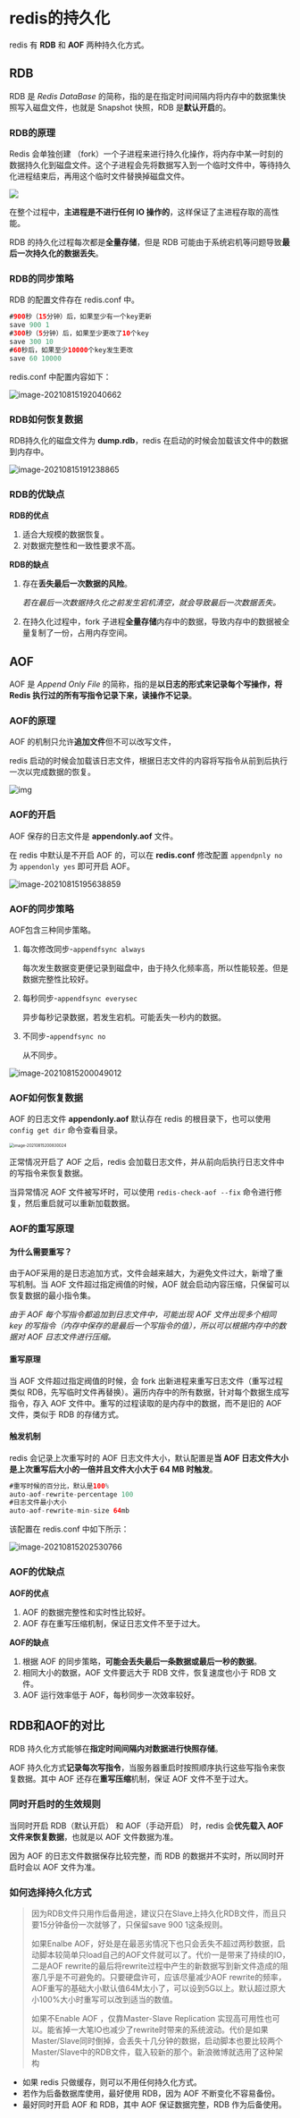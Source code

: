 # redis的持久化
redis 有 **RDB** 和 **AOF** 两种持久化方式。
## RDB

RDB 是 *Redis DataBase* 的简称，指的是在指定时间间隔内将内存中的数据集快照写入磁盘文件，也就是 Snapshot 快照，RDB 是**默认开启**的。

### RDB的原理

Redis 会单独创建 （fork）一个子进程来进行持久化操作，将内存中某一时刻的数据持久化到磁盘文件。这个子进程会先将数据写入到一个临时文件中，等待持久化进程结束后，再用这个临时文件替换掉磁盘文件。

![](https://cdn.jsdelivr.net/gh/AlbertYang0801/pic-bed@main/img/20210815192619.png)

在整个过程中，**主进程是不进行任何 IO 操作的**，这样保证了主进程存取的高性能。

RDB 的持久化过程每次都是**全量存储**，但是 RDB 可能由于系统宕机等问题导致**最后一次持久化的数据丢失**。

### RDB的同步策略

RDB 的配置文件存在 redis.conf 中。

```java
#900秒（15分钟）后，如果至少有一个key更新
save 900 1
#300秒（5分钟）后，如果至少更改了10个key 
save 300 10
#60秒后，如果至少10000个key发生更改
save 60 10000
```

redis.conf 中配置内容如下：

![image-20210815192040662](https://cdn.jsdelivr.net/gh/AlbertYang0801/pic-bed@main/img/20210815192040.png)

### RDB如何恢复数据

RDB持久化的磁盘文件为 **dump.rdb**，redis 在启动的时候会加载该文件中的数据到内存中。

![image-20210815191238865](https://cdn.jsdelivr.net/gh/AlbertYang0801/pic-bed@main/img/20210815194512.png)

### RDB的优缺点

**RDB的优点**

1. 适合大规模的数据恢复。
2. 对数据完整性和一致性要求不高。

**RDB的缺点**

1. 存在**丢失最后一次数据的风险**。

   *若在最后一次数据持久化之前发生宕机清空，就会导致最后一次数据丢失。*

2. 在持久化过程中，fork 子进程**全量存储**内存中的数据，导致内存中的数据被全量复制了一份，占用内存空间。

## AOF

AOF 是 *Append Only File* 的简称，指的是**以日志的形式来记录每个写操作，将 Redis 执行过的所有写指令记录下来，读操作不记录**。

### AOF的原理

AOF 的机制只允许**追加文件**但不可以改写文件，

redis 启动的时候会加载该日志文件，根据日志文件的内容将写指令从前到后执行一次以完成数据的恢复。

![img](https://cdn.jsdelivr.net/gh/AlbertYang0801/pic-bed@main/img/20210815195213.png)

### AOF的开启

AOF 保存的日志文件是 **appendonly.aof** 文件。

在 redis 中默认是不开启 AOF 的，可以在 **redis.conf** 修改配置 `appendpnly no` 为 `appendonly yes` 即可开启 AOF。

![image-20210815195638859](https://cdn.jsdelivr.net/gh/AlbertYang0801/pic-bed@main/img/20210815195638.png)

### AOF的同步策略

AOF包含三种同步策略。

1. 每次修改同步-`appendfsync always`

   每次发生数据变更便记录到磁盘中，由于持久化频率高，所以性能较差。但是数据完整性比较好。

2. 每秒同步-`appendfsync everysec`

   异步每秒记录数据，若发生宕机。可能丢失一秒内的数据。

3. 不同步-`appendfsync no`

   从不同步。

![image-20210815200049012](https://cdn.jsdelivr.net/gh/AlbertYang0801/pic-bed@main/img/20210815200049.png)

### AOF如何恢复数据

AOF 的日志文件 **appendonly.aof** 默认存在 redis 的根目录下，也可以使用 `config get dir` 命令查看目录。

<img src="https://cdn.jsdelivr.net/gh/AlbertYang0801/pic-bed@main/img/20210815200830.png" alt="image-20210815200830024" style="zoom:50%;" />

正常情况开启了 AOF 之后，redis 会加载日志文件，并从前向后执行日志文件中的写指令来恢复数据。

当异常情况 AOF 文件被写坏时，可以使用 `redis-check-aof --fix` 命令进行修复，然后重启就可以重新加载数据。

### AOF的重写原理

#### 为什么需要重写？

由于AOF采用的是日志追加方式，文件会越来越大，为避免文件过大，新增了重写机制。当 AOF 文件超过指定阀值的时候，AOF 就会启动内容压缩，只保留可以恢复数据的最小指令集。

*由于 AOF 每个写指令都追加到日志文件中，可能出现 AOF 文件出现多个相同 key 的写指令（内存中保存的是最后一个写指令的值），所以可以根据内存中的数据对 AOF 日志文件进行压缩。*

#### 重写原理

当 AOF 文件超过指定阀值的时候，会 fork 出新进程来重写日志文件（重写过程类似 RDB，先写临时文件再替换）。遍历内存中的所有数据，针对每个数据生成写指令，存入 AOF 文件中。重写的过程读取的是内存中的数据，而不是旧的 AOF 文件，类似于 RDB 的存储方式。

#### 触发机制

redis 会记录上次重写时的 AOF 日志文件大小，默认配置是**当 AOF 日志文件大小是上次重写后大小的一倍并且文件大小大于 64 MB 时触发**。

```java
#重写时候的百分比，默认是100%
auto-aof-rewrite-percentage 100
#日志文件最小大小
auto-aof-rewrite-min-size 64mb
```

该配置在 redis.conf 中如下所示：

![image-20210815202530766](https://cdn.jsdelivr.net/gh/AlbertYang0801/pic-bed@main/img/20210815202530.png)

### AOF的优缺点

**AOF的优点**

1. AOF 的数据完整性和实时性比较好。
2. AOF 存在重写压缩机制，保证日志文件不至于过大。

**AOF的缺点**

1. 根据 AOF 的同步策略，**可能会丢失最后一条数据或最后一秒的数据**。
2. 相同大小的数据，AOF 文件要远大于 RDB 文件，恢复速度也小于 RDB 文件。
3. AOF 运行效率低于 AOF，每秒同步一次效率较好。

## RDB和AOF的对比

RDB 持久化方式能够在**指定时间间隔内对数据进行快照存储**。

AOF 持久化方式**记录每次写指令**，当服务器重启时按照顺序执行这些写指令来恢复数据。其中 AOF 还存在**重写压缩**机制，保证 AOF 文件不至于过大。

### 同时开启时的生效规则

当同时开启 RDB（默认开启） 和 AOF（手动开启） 时，redis 会**优先载入 AOF 文件来恢复数据**，也就是以 AOF 文件数据为准。

因为 AOF 的日志文件数据保存比较完整，而 RDB 的数据并不实时，所以同时开启时会以 AOF 文件为准。

### 如何选择持久化方式

>因为RDB文件只用作后备用途，建议只在Slave上持久化RDB文件，而且只要15分钟备份一次就够了，只保留save 900 1这条规则。
>
>如果Enalbe AOF，好处是在最恶劣情况下也只会丢失不超过两秒数据，启动脚本较简单只load自己的AOF文件就可以了。代价一是带来了持续的IO，二是AOF rewrite的最后将rewrite过程中产生的新数据写到新文件造成的阻塞几乎是不可避免的。只要硬盘许可，应该尽量减少AOF rewrite的频率，AOF重写的基础大小默认值64M太小了，可以设到5G以上。默认超过原大小100%大小时重写可以改到适当的数值。
>
>如果不Enable AOF ，仅靠Master-Slave Replication 实现高可用性也可以。能省掉一大笔IO也减少了rewrite时带来的系统波动。代价是如果Master/Slave同时倒掉，会丢失十几分钟的数据，启动脚本也要比较两个Master/Slave中的RDB文件，载入较新的那个。新浪微博就选用了这种架构

- 如果 redis 只做缓存，则可以不用任何持久化方式。
- 若作为后备数据库使用，最好使用 RDB，因为 AOF 不断变化不容易备份。
- 最好同时开启 AOF 和 RDB，其中 AOF 保证数据完整，RDB 作为后备使用。